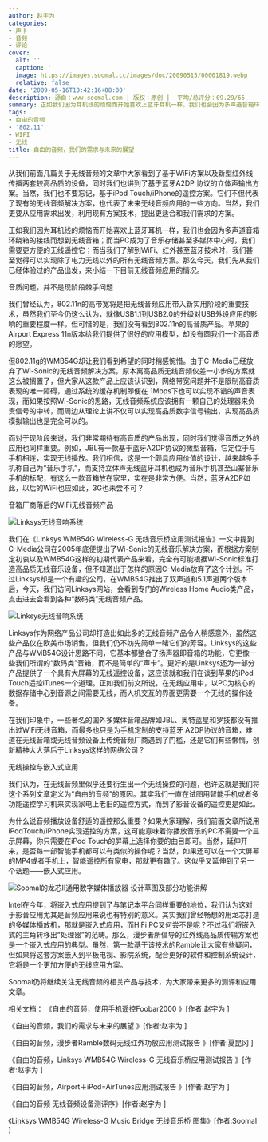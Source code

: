 ```yaml
---
author: 赵宇为
categories:
- 声卡
- 音频
- 评论
cover:
  alt: ''
  caption: ''
  image: https://images.soomal.cc/images/doc/20090515/00001819.webp
  relative: false
date: '2009-05-16T10:42:16+08:00'
description: 源自：www.soomal.com | 版权：原创 |  平均/总评分：09.29/65
summary: 正如我们因为耳机线的烦恼而开始喜欢上蓝牙耳机一样，我们也会因为多声道音箱环绕箱的接线而想到无线音箱；而当PC成为了音乐存储甚至多媒体中心时，我们需要更方便的无线遥控它；而当我们了解到WiFi、红外甚至蓝牙技术时，我们甚至觉得可以实现除了电力无线以外的所有无线音频方案。那么今天，我们先从我们已经体验过的产品出发，来小结一下目前无线音频应用的情况。
tags:
- 自由的音频
- '802.11'
- WIFI
- 无线
title: 自由的音频，我们的需求与未来的展望
---
```


从我们前面几篇关于无线音频的文章中大家看到了基于WiFi方案以及新型红外线传播两套较高品质的设备，同时我们也讲到了基于蓝牙A2DP 协议的立体声输出方案。当然，我们也不要忘记，基于iPod 
Touch/iPhone的遥控方案。它们不但代表了现有的无线音频解决方案，也代表了未来无线音频应用的一些方向。当然，我们更要从应用需求出发，利用现有方案技术，提出更适合和我们需求的方案。



正如我们因为耳机线的烦恼而开始喜欢上蓝牙耳机一样，我们也会因为多声道音箱环绕箱的接线而想到无线音箱；而当PC成为了音乐存储甚至多媒体中心时，我们需要更方便的无线遥控它；而当我们了解到WiFi、红外甚至蓝牙技术时，我们甚至觉得可以实现除了电力无线以外的所有无线音频方案。那么今天，我们先从我们已经体验过的产品出发，来小结一下目前无线音频应用的情况。



音质问题，并不是现阶段棘手问题



我们曾经认为，802.11n的高带宽将是把无线音频应用带入新实用阶段的重要技术，虽然我们至今仍这么认为，就像USB1.1到USB2.0的升级对USB外设应用的影响的重要程度一样。但可惜的是，我们没有看到802.11n的高音质产品。苹果的Airport Express 11n版本给我们提供了很好的应用模型，却没有圆我们一个高音质的愿望。



但802.11g的WMB54G却让我们看到希望的同时稍感惋惜。由于C-Media已经放弃了Wi-Sonic的无线音频解决方案，原本离高品质无线音频仅差一小步的方案就这么被搁置了，但大家从这款产品上应该认识到，网络带宽问题并不是限制高音质表现的唯一障碍，通过系统的缓存机制即便在 1Mbps下也可以实现不错的声音表现，而如果按照Wi-Sonic的思路，无线音频系统应该拥有一颗自己的处理器来负责信号的中转，而周边从理论上讲不仅可以实现高品质数字信号输出，实现高品质模拟输出也是完全可以的。



而对于现阶段来说，我们非常期待有高音质的产品出现，同时我们觉得音质之外的应用也同样重要。例如，JBL有一款基于蓝牙A2DP协议的微型音箱，它定位于与手机相连，实现无线播放。我们相信，这是一个颇具应用价值的设计，越来越多手机称自己为“音乐手机”，而支持立体声无线蓝牙耳机也成为音乐手机甚至山寨音乐手机的标配，有这么一款音箱放在家里，实在是非常方便。当然，蓝牙A2DP如此，以后的WiFi也应如此，3G也未尝不可？



音箱厂商落后的WiFi无线音频产品



![Linksys无线音响系统](https://images.soomal.cc/images/doc/20090515/00001819.webp)



我们在《Linksys WMB54G Wireless-G 无线音乐桥应用测试报告》一文中提到C-Media公司在2005年底便提出了Wi-Sonic的无线音乐解决方案，而根据方案制定初衷以及WMB54G这样的初期代表产品来看，完全有可能根据Wi-Sonic标准打造高品质无线音乐设备，但不知道出于怎样的原因C-Media放弃了这个计划。不过Linksys却是一个有趣的公司，在WMB54G推出了双声道和5.1声道两个版本后，今天，我们访问Linksys网站，会看到专门的Wireless Home Audio类产品，点击进去会看到各种“数码类”无线音频产品。



![Linksys无线音响系统](https://images.soomal.cc/images/doc/20090515/00001818.webp)



Linksys作为网络产品公司却打造出如此多的无线音频产品令人稍感意外，虽然这些产品仅在欧美市场销售，但我们仍不妨先简单一睹它们的芳容。Linksys的这些产品与WMB54G设计思路不同，它基本都整合了扬声器即音箱的功能，它更像一些我们所谓的“数码类”音箱，而不是简单的“声卡”。更好的是Linksys还为一部分产品提供了一个具有大屏幕的无线遥控设备，这应该就和我们在谈到苹果的iPod Touch遥控iTunes一个道理。正如我们前文所说，在无线应用中，以PC为核心的数据存储中心到音源之间需要无线，而人机交互的界面更需要一个无线的操作设备。



在我们印象中，一些著名的国外多媒体音箱品牌如JBL、奥特蓝星和罗技都没有推出过WiFi无线音箱，而最多也只是为手机定制的支持蓝牙 A2DP协议的音箱，难道在无线音箱或无线音频设备上传统音频厂商遇到了门槛，还是它们有些懒惰，创新精神大大落后于Linksys这样的网络公司？



无线操控与嵌入式应用



我们认为，在无线音频里似乎还要衍生出一个无线操控的问题，也许这就是我们将这个系列文章定义为“自由的音频”的原因。其实我们一直在试图用智能手机或者多功能遥控学习机来实现家电上老旧的遥控方式，而到了影音设备的遥控更是如此。



为什么说音频播放设备舒适的遥控那么重要？如果大家理解，我们前面文章所说用iPodTouch/iPhone实现遥控的方案，这可能意味着你播放音乐的PC不需要一个显示屏幕，你只需要在iPod Touch的屏幕上选择你要的曲目即可。当然，延伸开来，是否每一部智能手机都可以有类似的操作呢？当然，如果还可以在一个大屏幕的MP4或者手机上，智能遥控所有家电，那就更有趣了。这似乎又延伸到了另一个话题――嵌入式应用。



![Soomal的龙芯II通用数字媒体播放器 设计草图及部分功能讲解](https://images.soomal.cc/images/doc/20090418/00001172.webp)



Intel在今年，将嵌入式应用提到了与笔记本平台同样重要的地位，我们认为这对于影音应用尤其是音频应用来说也有特别的意义。其实我们曾经畅想的用龙芯打造的多媒体播放机，那就是嵌入式应用，而HiFi PC又何尝不是呢？不过我们将嵌入式的主角转移出“处理器”的范畴。那么，漫步者所倡导的红外线高品质传输方案也是一个嵌入式应用的典型。虽然，第一款基于该技术的Ramble让大家有些疑问，但如果将这套方案嵌入到平板电视、影院系统，配合更好的软件和控制系统设计，它将是一个更加方便的无线应用方案。



Soomal仍将继续关注无线音频的相关产品与技术，为大家带来更多的测评和应用文章。



相关文档：
《自由的音频，使用手机遥控Foobar2000 》[作者:赵宇为 ]

《自由的音频，我们的需求与未来的展望 》[作者:赵宇为 ]

《自由的音频，漫步者Ramble数码无线红外功放应用测试报告 》[作者:夏昆冈 ]

《自由的音频，Linksys WMB54G Wireless-G 无线音乐桥应用测试报告 》[作者:赵宇为 ]

《自由的音频，Airport＋iPod=AirTunes应用测试报告 》[作者:赵宇为 ]

《自由的音频 无线音频设备测评序》[作者:赵宇为 ]

《Linksys WMB54G Wireless-G Music Bridge 无线音乐桥 图集》[作者:Soomal ]